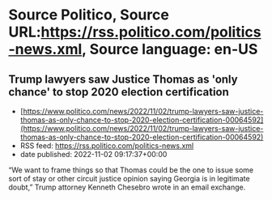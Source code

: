 # Source Politico, Source URL:https://rss.politico.com/politics-news.xml, Source language: en-US

## Trump lawyers saw Justice Thomas as 'only chance' to stop 2020 election certification
 - [https://www.politico.com/news/2022/11/02/trump-lawyers-saw-justice-thomas-as-only-chance-to-stop-2020-election-certification-00064592](https://www.politico.com/news/2022/11/02/trump-lawyers-saw-justice-thomas-as-only-chance-to-stop-2020-election-certification-00064592)
 - RSS feed: https://rss.politico.com/politics-news.xml
 - date published: 2022-11-02 09:17:37+00:00

“We want to frame things so that Thomas could be the one to issue some sort of stay or other circuit justice opinion saying Georgia is in legitimate doubt,” Trump attorney Kenneth Chesebro wrote in an email exchange.
